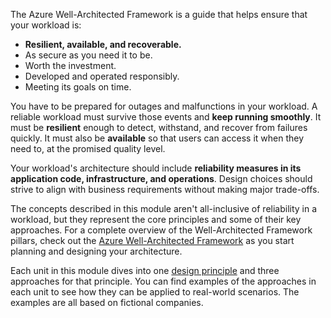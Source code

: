 The Azure Well-Architected Framework is a guide that helps ensure that your workload is: 

- **Resilient, available, and recoverable.**
- As secure as you need it to be.
- Worth the investment.
- Developed and operated responsibly.
- Meeting its goals on time.

You have to be prepared for outages and malfunctions in your workload. A reliable workload must survive those events and **keep running smoothly**. It must be **resilient** enough to detect, withstand, and recover from failures quickly. It must also be **available** so that users can access it when they need to, at the promised quality level.

Your workload's architecture should include **reliability measures in its application code, infrastructure, and operations**. Design choices should strive to align with business requirements without making major trade-offs.

The concepts described in this module aren't all-inclusive of reliability in a workload, but they represent the core principles and some of their key approaches. For a complete overview of the Well-Architected Framework pillars, check out the [Azure Well-Architected Framework](/azure/well-architected) as you start planning and designing your architecture.

Each unit in this module dives into one [design principle](/azure/well-architected/reliability/principles) and three approaches for that principle. You can find examples of the approaches in each unit to see how they can be applied to real-world scenarios. The examples are all based on fictional companies.
